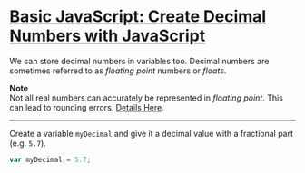 # [Basic JavaScript: Create Decimal Numbers with JavaScript](https://learn.freecodecamp.org/javascript-algorithms-and-data-structures/basic-javascript/create-decimal-numbers-with-javascript/)

We can store decimal numbers in variables too. Decimal numbers are sometimes referred to as _floating point_ numbers or _floats_.

**Note**  
Not all real numbers can accurately be represented in _floating point_. This can lead to rounding errors. [Details Here](https://en.wikipedia.org/wiki/Floating_point#Accuracy_problems).

---

Create a variable `myDecimal` and give it a decimal value with a fractional part (e.g. `5.7`).

```js
var myDecimal = 5.7;
```